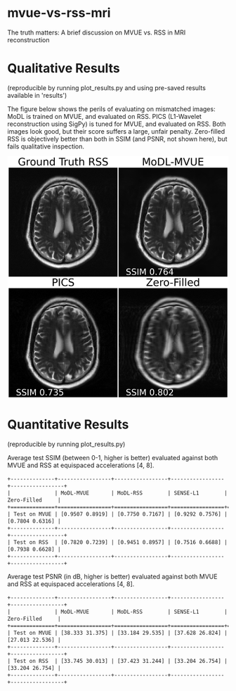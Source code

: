 # mvue-vs-rss-mri
The truth matters: A brief discussion on MVUE vs. RSS in MRI reconstruction

# Qualitative Results
(reproducible by running plot_results.py and using pre-saved results available in 'results')

The figure below shows the perils of evaluating on mismatched images: MoDL is trained on MVUE, and evaluated on RSS. PICS (L1-Wavelet reconstruction using SigPy) is tuned for MVUE, and evaluated on RSS. Both images look good, but their score suffers a large, unfair penalty. Zero-filled RSS is objectively better than both in SSIM (and PSNR, not shown here), but fails qualitative inspection.

<img src="images/figure1.png" width="600"/>

# Quantitative Results
(reproducible by running plot_results.py)

Average test SSIM (between 0-1, higher is better) evaluated against both MVUE and RSS at equispaced accelerations [4, 8].

```
+--------------+-----------------+-----------------+-----------------+-----------------+
|              | MoDL-MVUE       | MoDL-RSS        | SENSE-L1        | Zero-Filled     |
+==============+=================+=================+=================+=================+
| Test on MVUE | [0.9507 0.8919] | [0.7750 0.7167] | [0.9292 0.7576] | [0.7804 0.6316] |
+--------------+-----------------+-----------------+-----------------+-----------------+
| Test on RSS  | [0.7820 0.7239] | [0.9451 0.8957] | [0.7516 0.6688] | [0.7938 0.6628] |
+--------------+-----------------+-----------------+-----------------+-----------------+
```

Average test PSNR (in dB, higher is better) evaluated against both MVUE and RSS at equispaced accelerations [4, 8].

```
+--------------+-----------------+-----------------+-----------------+-----------------+
|              | MoDL-MVUE       | MoDL-RSS        | SENSE-L1        | Zero-Filled     |
+==============+=================+=================+=================+=================+
| Test on MVUE | [38.333 31.375] | [33.184 29.535] | [37.628 26.824] | [27.013 22.536] |
+--------------+-----------------+-----------------+-----------------+-----------------+
| Test on RSS  | [33.745 30.013] | [37.423 31.244] | [33.204 26.754] | [33.204 26.754] |
+--------------+-----------------+-----------------+-----------------+-----------------+
```
